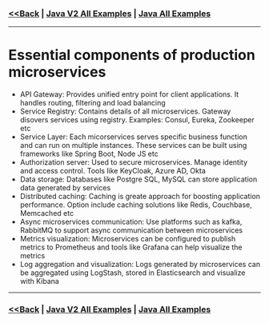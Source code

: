 ### [<<Back](../README.md) | [Java V2 All Examples](https://github.com/avinashbabudonthu/java/blob/master/java-v2/README.md) | [Java All Examples](https://github.com/avinashbabudonthu/java/blob/master/README.md)
------
# Essential components of production microservices
* API Gateway: Provides unified entry point for client applications. It handles routing, filtering and load balancing
* Service Registry: Contains details of all microservices. Gateway disovers services using registry. Examples: Consul, Eureka, Zookeeper etc
* Service Layer: Each micorservices serves specific business function and can run on multiple instances. These services can be built using frameworks like Spring Boot, Node JS etc
* Authorization server: Used to secure microservices. Manage identity and access control. Tools like KeyCloak, Azure AD, Okta
* Data storage: Databases like Postgre SQL, MySQL can store application data generated by services
* Distributed caching: Caching is greate approach for boosting application performance. Option include caching solutions like Redis, Couchbase, Memcached etc
* Async microservices communication: Use platforms such as kafka, RabbitMQ to support async communication between microservices
* Metrics visualization: Microservices can be configured to publish metrics to Prometheus and tools like Grafana can help visualize the metrics
* Log aggregation and visualization: Logs generated by microservices can be aggregated using LogStash, stored in Elasticsearch and visualize with Kibana
------
### [<<Back](../README.md) | [Java V2 All Examples](https://github.com/avinashbabudonthu/java/blob/master/java-v2/README.md) | [Java All Examples](https://github.com/avinashbabudonthu/java/blob/master/README.md)